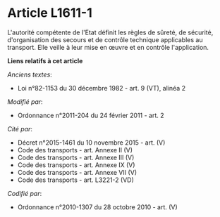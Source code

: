 # Article L1611-1

L'autorité compétente de l'Etat  définit les règles de sûreté,  de sécurité, d'organisation des secours et de contrôle
technique applicables au transport. Elle veille à leur mise en œuvre et en contrôle l'application.

**Liens relatifs à cet article**

_Anciens textes_:

  - Loi n°82-1153 du 30 décembre 1982 - art. 9 (VT), alinéa 2

_Modifié par_:

  - Ordonnance n°2011-204 du 24 février 2011 - art. 2

_Cité par_:

  - Décret n°2015-1461 du 10 novembre 2015 - art. (V)
  - Code des transports - art. Annexe II (V)
  - Code des transports - art. Annexe III (V)
  - Code des transports - art. Annexe IX (V)
  - Code des transports - art. Annexe VII (V)
  - Code des transports - art. L3221-2 (VD)

_Codifié par_:

  - Ordonnance n°2010-1307 du 28 octobre 2010 - art. (V)
